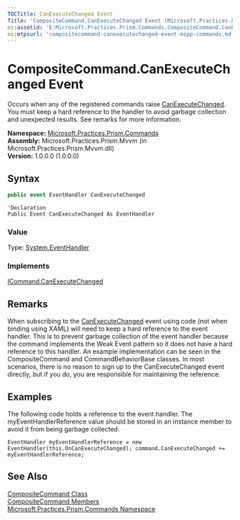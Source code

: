 ```yaml
---
TOCTitle: CanExecuteChanged Event
Title: 'CompositeCommand.CanExecuteChanged Event (Microsoft.Practices.Prism.Commands)'
ms:assetid: 'E:Microsoft.Practices.Prism.Commands.CompositeCommand.CanExecuteChanged'
ms:mtpsurl: 'compositecommand-canexecutechanged-event-mspp-commands.md'
---
```


# CompositeCommand.CanExecuteChanged Event

Occurs when any of the registered commands raise [CanExecuteChanged](http://msdn.microsoft.com/en-us/library/ms523106). You must keep a hard reference to the handler to avoid garbage collection and unexpected results. See remarks for more information.

**Namespace:** [Microsoft.Practices.Prism.Commands](/patterns-practices/reference/mspp-commands-namespace)  
**Assembly:** Microsoft.Practices.Prism.Mvvm (in Microsoft.Practices.Prism.Mvvm.dll)  
**Version:** 1.0.0.0 (1.0.0.0)

## Syntax

```C#
public event EventHandler CanExecuteChanged
```

```VB
'Declaration
Public Event CanExecuteChanged As EventHandler
```

### Value

Type: [System.EventHandler](http://msdn.microsoft.com/en-us/library/xhb70ccc)

### Implements

[ICommand.CanExecuteChanged](http://msdn.microsoft.com/en-us/library/ms523106)

## Remarks

 When subscribing to the [CanExecuteChanged](http://msdn.microsoft.com/en-us/library/ms523106) event using code (not when binding using XAML) will need to keep a hard reference to the event handler. This is to prevent garbage collection of the event handler because the command implements the Weak Event pattern so it does not have a hard reference to this handler. An example implementation can be seen in the CompositeCommand and CommandBehaviorBase classes. In most scenarios, there is no reason to sign up to the CanExecuteChanged event directly, but if you do, you are responsible for maintaining the reference.

## Examples

 The following code holds a reference to the event handler. The myEventHandlerReference value should be stored in an instance member to avoid it from being garbage collected. 
 
```
EventHandler myEventHandlerReference = new EventHandler(this.OnCanExecuteChanged); command.CanExecuteChanged += myEventHandlerReference;
```

## See Also

[CompositeCommand Class](/patterns-practices/reference/compositecommand-class-mspp-commands)  
[CompositeCommand Members](/patterns-practices/reference/compositecommand-members-mspp-commands)  
[Microsoft.Practices.Prism.Commands Namespace](/patterns-practices/reference/mspp-commands-namespace)